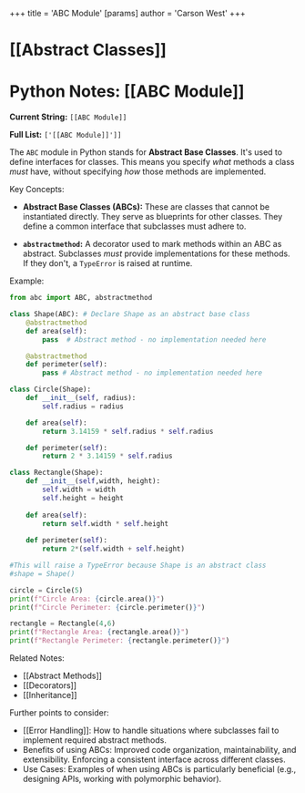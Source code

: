 +++
 title = 'ABC Module'
[params]
	author = 'Carson West'
+++
# [[Abstract Classes]]
# Python Notes: [[ABC Module]] 
**Current String:** `[[ABC Module]]`

**Full List:** `['[[ABC Module]]']]`


The `ABC` module in Python stands for **Abstract Base Classes**.  It's used to define interfaces for classes.  This means you specify *what* methods a class *must* have, without specifying *how* those methods are implemented.

Key Concepts:

* **Abstract Base Classes (ABCs):**  These are classes that cannot be instantiated directly. They serve as blueprints for other classes.  They define a common interface that subclasses must adhere to.

* **`abstractmethod`:** A decorator used to mark methods within an ABC as abstract.  Subclasses *must* provide implementations for these methods.  If they don't, a `TypeError` is raised at runtime.


Example:

```python
from abc import ABC, abstractmethod

class Shape(ABC): # Declare Shape as an abstract base class
    @abstractmethod
    def area(self):
        pass  # Abstract method - no implementation needed here

    @abstractmethod
    def perimeter(self):
        pass # Abstract method - no implementation needed here

class Circle(Shape):
    def __init__(self, radius):
        self.radius = radius

    def area(self):
        return 3.14159 * self.radius * self.radius

    def perimeter(self):
        return 2 * 3.14159 * self.radius

class Rectangle(Shape):
    def __init__(self,width, height):
        self.width = width
        self.height = height
    
    def area(self):
        return self.width * self.height
    
    def perimeter(self):
        return 2*(self.width + self.height)

#This will raise a TypeError because Shape is an abstract class
#shape = Shape()

circle = Circle(5)
print(f"Circle Area: {circle.area()}")
print(f"Circle Perimeter: {circle.perimeter()}")

rectangle = Rectangle(4,6)
print(f"Rectangle Area: {rectangle.area()}")
print(f"Rectangle Perimeter: {rectangle.perimeter()}")

```

Related Notes:

* [[Abstract Methods]]
* [[Decorators]]
* [[Inheritance]]


Further points to consider:

*   [[Error Handling]]:  How to handle situations where subclasses fail to implement required abstract methods.
*   Benefits of using ABCs:  Improved code organization, maintainability, and extensibility.  Enforcing a consistent interface across different classes.
*   Use Cases:  Examples of when using ABCs is particularly beneficial (e.g., designing APIs, working with polymorphic behavior).


